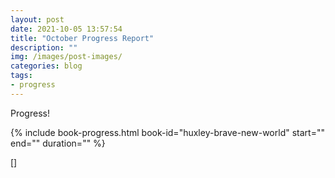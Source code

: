 ```yaml
---
layout: post
date: 2021-10-05 13:57:54
title: "October Progress Report"
description: ""
img: /images/post-images/
categories: blog
tags:
- progress
---
```


Progress!


{% include book-progress.html book-id="huxley-brave-new-world" start="" end="" duration="" %}


<script>
  var current_percent = 69;
	for (n = 0; n < 20; n++) {
    if (current_percent < (n+1)*5) {
    	$('#ascii-progress-bar-1').append("░"); // alt-176 
    	$('#ascii-progress-bar-2').append("·"); // alt-250 
    }
    else {
    	$('#ascii-progress-bar-1').append("▓"); // alt-178
    	$('#ascii-progress-bar-2').append("="); 
    }    
	}
</script>



<p>
	[<span class="ascii-progress-bar-2"></span>]
</p>